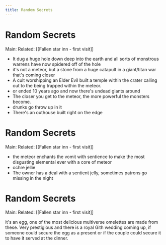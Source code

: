 ---title: Random Secrets---
# Random Secrets
Main:
Related: [[Fallen star inn - first visit]]

- It dug a huge hole down deep into the earth and all sorts of monstrous warrens have now spidered off of the hole
- it's not a meteor, but a stone from a huge catapult in a giant/titan war that's coming closer
- A cult worshipping an Elder Evil built a temple within the crater calling out to the being trapped within the meteor.
- or ended 10 years ago and now there's undead giants around
- The closer you get to the meteor, the more powerful the monsters become.
- drunks go throw up in it
- There's an outhouse built right on the edge


# Random Secrets
Main:
Related: [[Fallen star inn - first visit]]

- the meteor enchants the vomit with sentience to make the most disgusting elemental ever with a core of meteor
- ochre jellie
- The owner has a deal with a sentient jelly, sometimes patrons go missing in the night


# Random Secrets
Main:
Related: [[Fallen star inn - first visit]]

it's an egg, one of the most delicious multiverse omelettes are made from these. Very prestigious and there is a royal Gith wedding coming up, if someone could secure the egg as a present or if the couple could secure it to have it served at the dinner.
